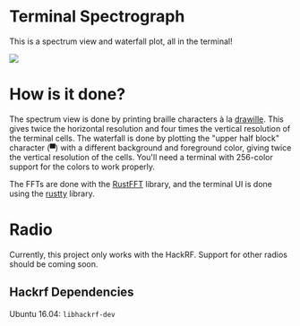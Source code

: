 # Terminal Spectrograph

This is a spectrum view and waterfall plot, all in the terminal!

[![](http://i.imgur.com/zdShfGf.jpg)](https://www.youtube.com/watch?v=wT1ATV_WEEo)

# How is it done?
The spectrum view is done by printing braille characters à la [drawille](https://github.com/asciimoo/drawille).
This gives twice the horizontal resolution and four times the vertical resolution of the terminal cells.
The waterfall is done by plotting the "upper half block" character (▀) with a different background and foreground color,
giving twice the vertical resolution of the cells. You'll need a terminal with 256-color support for
the colors to work properly.

The FFTs are done with the [RustFFT](https://github.com/awelkie/rustfft) library, and the terminal UI is done using the
[rustty](https://github.com/cpjreynolds/rustty) library.

# Radio
Currently, this project only works with the HackRF. Support for other radios should be coming soon.

## Hackrf Dependencies
Ubuntu 16.04: ```libhackrf-dev```
